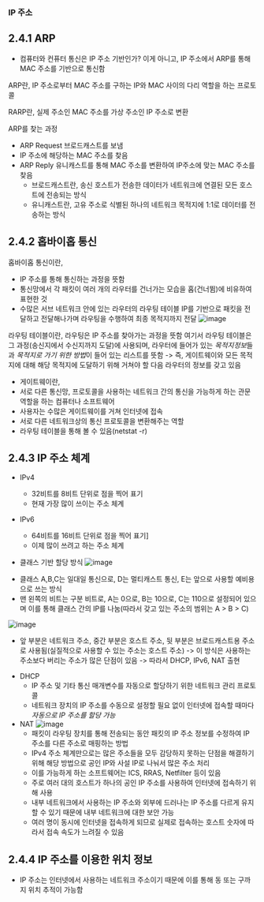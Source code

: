 ### IP 주소

## 2.4.1 ARP
- 컴퓨터와 컨퓨터 통신은 IP 주소 기반인가?
이게 아니고, IP 주소에서 ARP를 통해 MAC 주소를 기반으로 통신함

ARP란,
IP 주소로부터 MAC 주소를 구하는 IP와 MAC 사이의 다리 역할을 하는 프로토콜

RARP란,
실제 주소인 MAC 주소를 가상 주소인 IP 주소로 변환

ARP를 찾는 과정
- ARP Request 브로드캐스트를 보냄
- IP 주소에 해당하는 MAC 주소를 찾음
- ARP Reply 유니캐스트를 통해 MAC 주소를 변환하여 IP주소에 맞는 MAC 주소를 찾음
  * 브로드캐스트란, 송신 호스트가 전송한 데이터가 네트워크에 연결된 모든 호스트에 전송되는 방식
  * 유니캐스트란, 고유 주소로 식별된 하나의 네트워크 목적지에 1:1로 데이터를 전송하는 방식

## 2.4.2 홉바이홉 통신
 홉바이홉 통신이란,
 - IP 주소를 통해 통신하는 과정을 뜻함
 - 통신망에서 각 패킷이 여러 개의 라우터를 건너가는 모습을 홉(건너뜀)에 비유하여 표현한 것
 - 수많은 서브 네트워크 안에 있는 라우터의 라우팅 테이블 IP를 기반으로 패킷을 전달하고 전달해나가며 라우팅을 수행하여 최종 목적지까지 전달
  ![image](https://github.com/GDSC-SWU/2023-CS-Study/assets/97941141/f1d0ea6f-8eda-4891-945e-8668e8c60ac3)

라우팅 테이블이란,
라우팅은 IP 주소를 찾아가는 과정을 뜻함
여기서 라우팅 테이블은 그 과정(송신지에서 수신지까지 도달)에 사용되며, 라우터에 들어가 있는 *목적지정보*들과 *목적지로 가기 위한 방법*이 들어 있는 리스트를 뜻함
-> 즉, 게이트웨이와 모든 목적지에 대해 해당 목적지에 도달하기 위해 거쳐야 할 다음 라우터의 정보를 갖고 있음
  * 게이트웨이란, 
  * 서로 다른 통신망, 프로토콜을 사용하는 네트워크 간의 통신을 가능하게 하는 관문 역할을 하는 컴퓨터나 소프트웨어
  * 사용자는 수많은 게이트웨이를 거쳐 인터넷에 접속
  * 서로 다른 네트워크상의 통신 프로토콜을 변환해주는 역할
  * 라우팅 테이블을 통해 볼 수 있음(netstat -r)

## 2.4.3 IP 주소 체계
- IPv4
  - 32비트를 8비트 단위로 점을 찍어 표기
  - 현재 가장 많이 쓰이는 주소 체계


- IPv6
  - 64비트를 16비트 단위로 점을 찍어 표기]
  - 이제 많이 쓰려고 하는 주소 체계

* 클래스 기반 할당 방식
![image](https://github.com/GDSC-SWU/2023-CS-Study/assets/97941141/0b4d134e-05fb-4c45-830d-6cc6fcac9c70)
- 클래스 A,B,C는 일대일 통신으로, D는 멀티캐스트 통신, E는 앞으로 사용할 예비용으로 쓰는 방식
- 맨 왼쪽의 비트는 구분 비트로, A는 0으로, B는 10으로, C는 110으로 설정되어 있으며 이를 통해 클래스 간의 IP를 나눔(따라서 갖고 있는 주소의 범위는 A > B > C)

![image](https://github.com/GDSC-SWU/2023-CS-Study/assets/97941141/de43a55a-0d9c-4005-a308-92a3b859becd)
- 앞 부분은 네트워크 주소, 중간 부분은 호스트 주소, 뒷 부분은 브로드캐스트용 주소로 사용됨(실질적으로 사용할 수 있는 주소는 호스트 주소) 
-> 이 방식은 사용하는 주소보다 버리는 주소가 많은 단점이 있음
-> 따라서 DHCP, IPv6, NAT 출현
* DHCP
  * IP 주소 및 기타 통신 매개변수를 자동으로 할당하기 위한 네트워크 관리 프로토콜
  * 네트워크 장치의 IP 주소를 수동으로 설정할 필요 없이 인터넷에 접속할 때마다 *자동으로 IP 주소를 할당 가능* 
* NAT
  ![image](https://github.com/GDSC-SWU/2023-CS-Study/assets/97941141/ba2b9e4c-283b-411c-af71-dae5510bd891)
  * 패킷이 라우팅 장치를 통해 전송되는 동안 패킷의 IP 주소 정보를 수정하여 IP 주소를 다른 주소로 매핑하는 방법
  * IPv4 주소 체계만으로는 많은 주소들을 모두 감당하지 못하는 단점을 해결하기 위해 해당 방법으로 공인 IP와 사설 IP로 나눠서 많은 주소 처리
  * 이를 가능하게 하는 소프트웨어는 ICS, RRAS, Netfilter 등이 있음   
  * 주로 여러 대의 호스트가 하나의 공인 IP 주소를 사용하여 인터넷에 접속하기 위해 사용
  * 내부 네트워크에서 사용하는 IP 주소와 외부에 드러나는 IP 주소를 다르게 유지할 수 있기 때문에 내부 네트워크에 대한 보안 가능
  * 여러 명이 동시에 인터넷을 접속하게 되므로 실제로 접속하는 호스트 숫자에 따라서 접속 속도가 느려질 수 있음

## 2.4.4 IP 주소를 이용한 위치 정보
- IP 주소는 인터넷에서 사용하는 네트워크 주소이기 때문에 이를 통해 동 또는 구까지 위치 추적이 가능함


